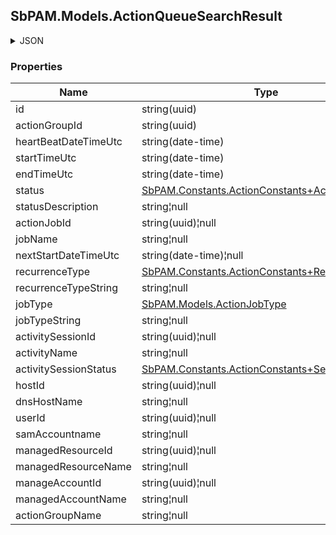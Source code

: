 
<h2 id="tocS_SbPAM.Models.ActionQueueSearchResult">SbPAM.Models.ActionQueueSearchResult</h2>

<a id="schemasbpam.models.actionqueuesearchresult"></a>
<a id="schema_SbPAM.Models.ActionQueueSearchResult"></a>
<a id="tocSsbpam.models.actionqueuesearchresult"></a>
<a id="tocssbpam.models.actionqueuesearchresult"></a>

<details><summary>JSON</summary>


```json
{
  "id": "497f6eca-6276-4993-bfeb-53cbbbba6f08",
  "actionGroupId": "73e4bf0c-4a90-453b-be9b-11b57106ba98",
  "heartBeatDateTimeUtc": "2019-08-24T14:15:22Z",
  "startTimeUtc": "2019-08-24T14:15:22Z",
  "endTimeUtc": "2019-08-24T14:15:22Z",
  "status": null,
  "statusDescription": "string",
  "actionJobId": "52754069-8370-4a0f-82df-62ef71b95899",
  "jobName": "string",
  "nextStartDateTimeUtc": "2019-08-24T14:15:22Z",
  "recurrenceType": null,
  "recurrenceTypeString": "string",
  "jobType": "None",
  "jobTypeString": "string",
  "activitySessionId": "c1c86d56-eacf-4833-87a3-de4e9ac6a574",
  "activityName": "string",
  "activitySessionStatus": null,
  "hostId": "70e3fb2d-1cb6-4dbc-ab8d-fa7209aca5dd",
  "dnsHostName": "string",
  "userId": "2c4a230c-5085-4924-a3e1-25fb4fc5965b",
  "samAccountname": "string",
  "managedResourceId": "43aaf5a7-e929-49e6-870e-49d47d9cdc2f",
  "managedResourceName": "string",
  "manageAccountId": "0c0b7e07-4be0-4190-9270-b24e3c08cedf",
  "managedAccountName": "string",
  "actionGroupName": "string"
}

```


</details>

### Properties

|Name|Type|Required|Restrictions|Description|
|---|---|---|---|---|
|id|string(uuid)|false|none|none|
|actionGroupId|string(uuid)|false|none|none|
|heartBeatDateTimeUtc|string(date-time)|false|none|none|
|startTimeUtc|string(date-time)|false|none|none|
|endTimeUtc|string(date-time)|false|none|none|
|status|[SbPAM.Constants.ActionConstants+ActionStatus](../Models/sbpam.constants.actionconstants+actionstatus.md)|false|none|none|
|statusDescription|string¦null|false|none|none|
|actionJobId|string(uuid)¦null|false|none|none|
|jobName|string¦null|false|none|none|
|nextStartDateTimeUtc|string(date-time)¦null|false|none|none|
|recurrenceType|[SbPAM.Constants.ActionConstants+RecurrenceType](../Models/sbpam.constants.actionconstants+recurrencetype.md)|false|none|none|
|recurrenceTypeString|string¦null|false|none|none|
|jobType|[SbPAM.Models.ActionJobType](../Models/sbpam.models.actionjobtype.md)|false|none|none|
|jobTypeString|string¦null|false|none|none|
|activitySessionId|string(uuid)¦null|false|none|none|
|activityName|string¦null|false|none|none|
|activitySessionStatus|[SbPAM.Constants.ActionConstants+SessionStatus](../Models/sbpam.constants.actionconstants+sessionstatus.md)|false|none|none|
|hostId|string(uuid)¦null|false|none|none|
|dnsHostName|string¦null|false|none|none|
|userId|string(uuid)¦null|false|none|none|
|samAccountname|string¦null|false|none|none|
|managedResourceId|string(uuid)¦null|false|none|none|
|managedResourceName|string¦null|false|none|none|
|manageAccountId|string(uuid)¦null|false|none|none|
|managedAccountName|string¦null|false|none|none|
|actionGroupName|string¦null|false|none|none|


